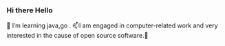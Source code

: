 ### Hi there  Hello
🌱 I’m  learning java,go .
📫I am engaged in computer-related work and very interested in the cause of open source software.👋

